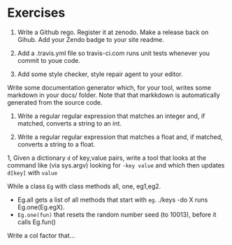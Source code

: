 # Exercises

1. Write a Github rego. Register it at zenodo.  Make a release back on Gihub.
Add your Zendo badge to your site readme.

2. Add a .travis.yml file so travis-ci.com runs unit tests whenever you
commit to youe code.

3. Add some style  checker, style repair agent to your  editor.

Write some documentation generator which, for your tool, writes
some markdown  in your docs/ folder. Note that that  markkdown
is  automatically generated from the source code.

1. Write a regular regular expression that matches an  integer and,
if matched, converts a string to  an int.

2. Write a regular regular expression that matches a  float and,
if matched, converts a string to  a float.

1,
Given a dictionary `d` of key,value pairs,
write  a tool that looks at the command like  (via sys.argv)
looking for `-key value` 
and which then  updates `d[key]` with `value`

While a class `Eg` with class  methods  all, one, eg1,eg2.

- Eg.all gets a list  of all methods that start with `eg`. ./keys -do X
runs Eg.one(Eg.egX).
- `Eg.one(fun)` that resets  the random
number  seed (to 10013), before it calls Eg.fun()

Write a  col factor that...
